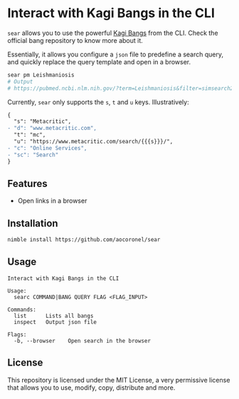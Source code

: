 # Interact with Kagi Bangs in the CLI

`sear` allows you to use the powerful [Kagi Bangs](https://github.com/kagisearch/bangs) from the CLI. Check the official bang repository to know more about it.

Essentially, it allows you configure a `json` file to predefine a search query, and quickly replace the query template and open in a browser.

```bash
sear pm Leishmaniosis
# Output
# https://pubmed.ncbi.nlm.nih.gov/?term=Leishmaniosis&filter=simsearch2.ffrft
```

Currently, `sear` only supports the `s`, `t` and `u` keys. Illustratively:

```diff
{
  "s": "Metacritic",
- "d": "www.metacritic.com",
  "t": "mc",
  "u": "https://www.metacritic.com/search/{{{s}}}/",
- "c": "Online Services",
- "sc": "Search"
}
```

## Features

- Open links in a browser

## Installation

```bash
nimble install https://github.com/aocoronel/sear
```

## Usage

```
Interact with Kagi Bangs in the CLI

Usage:
  searc COMMAND|BANG QUERY FLAG <FLAG_INPUT>

Commands:
  list      Lists all bangs
  inspect   Output json file

Flags:
  -b, --browser    Open search in the browser
```

## License

This repository is licensed under the MIT License, a very permissive license that allows you to use, modify, copy, distribute and more.
